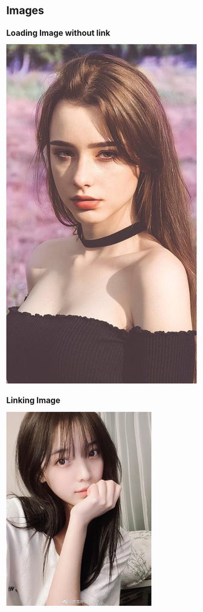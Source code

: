 # Images

## Loading Image without link

<!--类似 URL Links，不同之处在于 !-->
<!-- To add an image, add an exclamation (感叹号)  mark (!), followed by alt text in brackets, and the path or URL to the image asset (资源库) in parentheses. You can optionally add a title after the URL in the parentheses.-->

![A Beautiful Russian Girl](/image/Beautiful_girl.jpg "title here")

## Linking Image

<!-- To add a link to an image, enclose the Markdown for the image in brackets, and then add the link in parentheses. -->

[![A lovely Asian girl](/image/Beauty.jpg "Go To learning markdown website")](https://www.markdown.xyz/)
